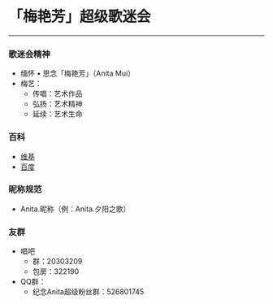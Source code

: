 # 「梅艳芳」超级歌迷会
---

### 歌迷会精神
- 缅怀 • 思念「梅艳芳」（Anita Mui）
- 梅艺：
	- 传唱：艺术作品
	- 弘扬：艺术精神
	- 延续：艺术生命

### 百科
- [维基](https://zh.wikipedia.org/zh-hk/梅艷芳)
- [百度](http://baike.baidu.com/view/8695.htm)

### 昵称规范
- Anita.昵称（例：Anita.夕阳之歌）

### 友群
- 唱吧
	- 群：20303209
	- 包房：322190
- QQ群：
	- 纪念Anita超级粉丝群：526801745